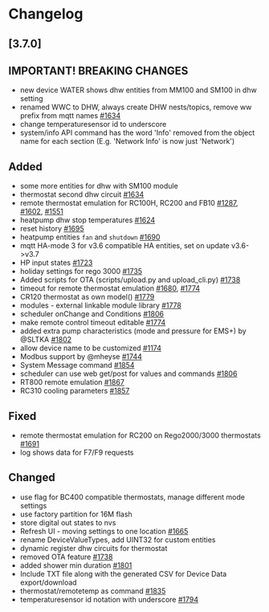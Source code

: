 # Changelog

## [3.7.0]

## **IMPORTANT! BREAKING CHANGES**

- new device WATER shows dhw entities from MM100 and SM100 in dhw setting
- renamed WWC to DHW, always create DHW nests/topics, remove ww prefix from mqtt names [#1634](https://github.com/emsesp/EMS-ESP32/issues/1634)
- change temperaturesensor id to underscore
- system/info API command has the word 'Info' removed from the object name for each section (E.g. 'Network Info' is now just 'Network')

## Added

- some more entities for dhw with SM100 module
- thermostat second dhw circuit [#1634](https://github.com/emsesp/EMS-ESP32/issues/1634)
- remote thermostat emulation for RC100H, RC200 and FB10 [#1287](https://github.com/emsesp/EMS-ESP32/discussions/1287), [#1602](https://github.com/emsesp/EMS-ESP32/discussions/1602), [#1551](https://github.com/emsesp/EMS-ESP32/discussions/1551)
- heatpump dhw stop temperatures [#1624](https://github.com/emsesp/EMS-ESP32/issues/1624)
- reset history [#1695](https://github.com/emsesp/EMS-ESP32/issues/1695)
- heatpump entities `fan` and `shutdown` [#1690](https://github.com/emsesp/EMS-ESP32/discussions/1690)
- mqtt HA-mode 3 for v3.6 compatible HA entities, set on update v3.6->v3.7
- HP input states [#1723](https://github.com/emsesp/EMS-ESP32/discussions/1723)
- holiday settings for rego 3000  [#1735](https://github.com/emsesp/EMS-ESP32/issues/1735)
- Added scripts for OTA (scripts/upload.py and upload_cli.py) [#1738](https://github.com/emsesp/EMS-ESP32/issues/1738)
- timeout for remote thermostat emulation [#1680](https://github.com/emsesp/EMS-ESP32/discussions/1680), [#1774](https://github.com/emsesp/EMS-ESP32/issues/1774)
- CR120 thermostat as own model() [#1779](https://github.com/emsesp/EMS-ESP32/discussions/1779)
- modules - external linkable module library [#1778](https://github.com/emsesp/EMS-ESP32/issues/1778)
- scheduler onChange and Conditions [#1806](https://github.com/emsesp/EMS-ESP32/issues/1806)
- make remote control timeout editable [#1774](https://github.com/emsesp/EMS-ESP32/issues/1774)
- added extra pump characteristics (mode and pressure for EMS+) by @SLTKA [#1802](https://github.com/emsesp/EMS-ESP32/pull/1802)
- allow device name to be customized [#1174](https://github.com/emsesp/EMS-ESP32/issues/1174)
- Modbus support by @mheyse [#1744](https://github.com/emsesp/EMS-ESP32/issues/1744)
- System Message command [#1854](https://github.com/emsesp/EMS-ESP32/issues/1854)
- scheduler can use web get/post for values and commands [#1806](https://github.com/emsesp/EMS-ESP32/issues/1806)
- RT800 remote emulation [#1867](https://github.com/emsesp/EMS-ESP32/issues/1867)
- RC310 cooling parameters [#1857](https://github.com/emsesp/EMS-ESP32/issues/1857)

## Fixed

- remote thermostat emulation for RC200 on Rego2000/3000 thermostats [#1691](https://github.com/emsesp/EMS-ESP32/discussions/1691)
- log shows data for F7/F9 requests

## Changed

- use flag for BC400 compatible thermostats, manage different mode settings
- use factory partition for 16M flash
- store digital out states to nvs
- Refresh UI - moving settings to one location [#1665](https://github.com/emsesp/EMS-ESP32/issues/1665)
- rename DeviceValueTypes, add UINT32 for custom entities
- dynamic register dhw circuits for thermostat
- removed OTA feature [#1738](https://github.com/emsesp/EMS-ESP32/issues/1738)
- added shower min duration [#1801](https://github.com/emsesp/EMS-ESP32/issues/1801)
- Include TXT file along with the generated CSV for Device Data export/download
- thermostat/remotetemp as command [#1835](https://github.com/emsesp/EMS-ESP32/discussions/1835)
- temperaturesensor id notation with underscore [#1794](https://github.com/emsesp/EMS-ESP32/discussions/1794)
